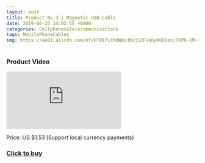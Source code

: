 ```yaml
---
layout: post
title: Product No.3 | Magnetic USB Cable
date: 2019-06-25 14:02:56 +0800
categories: Cellphones&Telecommunications
tags: MobilePhoneCables
img: https://ae01.alicdn.com/kf/HTB1PLXMdWWs3KVjSZFxq6yWUXXaz/TOPK-1M-3A-font-b-Magnetic-b-font-USB-font-b-Cable-b-font-Fast-font.jpg_220x220xz.jpg
---
```


### Product Video
<iframe src="https://www.youtube.com/embed/WIovnbs7u-Q" scrolling="no" border="0" frameborder="no" framespacing="0" allowfullscreen="true"> </iframe>

Price: US $1.53 (Support local currency payments)
### <a href="http://s.click.aliexpress.com/e/cSjQyJ5W">Click to buy</a>
